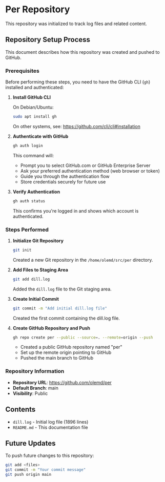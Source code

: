 # Per Repository

This repository was initialized to track log files and related content.

## Repository Setup Process

This document describes how this repository was created and pushed to GitHub.

### Prerequisites

Before performing these steps, you need to have the GitHub CLI (`gh`) installed and authenticated:

1. **Install GitHub CLI**

   On Debian/Ubuntu:
   ```bash
   sudo apt install gh
   ```

   On other systems, see: https://github.com/cli/cli#installation

2. **Authenticate with GitHub**
   ```bash
   gh auth login
   ```

   This command will:
   - Prompt you to select GitHub.com or GitHub Enterprise Server
   - Ask your preferred authentication method (web browser or token)
   - Guide you through the authentication flow
   - Store credentials securely for future use

3. **Verify Authentication**
   ```bash
   gh auth status
   ```

   This confirms you're logged in and shows which account is authenticated.

### Steps Performed

1. **Initialize Git Repository**
   ```bash
   git init
   ```
   Created a new Git repository in the `/home/olemd/src/per` directory.

2. **Add Files to Staging Area**
   ```bash
   git add dill.log
   ```
   Added the `dill.log` file to the Git staging area.

3. **Create Initial Commit**
   ```bash
   git commit -m "Add initial dill.log file"
   ```
   Created the first commit containing the dill.log file.

4. **Create GitHub Repository and Push**
   ```bash
   gh repo create per --public --source=. --remote=origin --push
   ```
   - Created a public GitHub repository named "per"
   - Set up the remote origin pointing to GitHub
   - Pushed the main branch to GitHub

### Repository Information

- **Repository URL**: https://github.com/olemd/per
- **Default Branch**: main
- **Visibility**: Public

## Contents

- `dill.log` - Initial log file (1896 lines)
- `README.md` - This documentation file

## Future Updates

To push future changes to this repository:

```bash
git add <files>
git commit -m "Your commit message"
git push origin main
```

